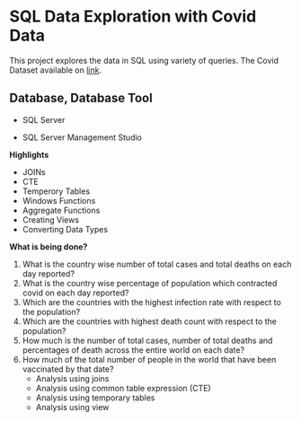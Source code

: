 # SQL Data Exploration with Covid Data

This project explores the data in SQL using variety of queries.
The Covid Dataset available on [link](https://ourworldindata.org/covid-deaths).

## **Database, Database Tool** 

* SQL Server

* SQL Server Management Studio

**Highlights**
* JOINs
* CTE
* Temperory Tables 
* Windows Functions 
* Aggregate Functions
* Creating Views
* Converting Data Types 


**What is being done?**
1)	What is the country wise number of total cases and total deaths on each day reported?
2)	What is the country wise percentage of population which contracted covid on each day reported?
3)	Which are the countries with the highest infection rate with respect to the population?
4)	Which are the countries with highest death count with respect to the population?
5)	How much is the number of total cases, number of total deaths and percentages of death across the entire world on each date?
6)	How much of the total number of people in the world that have been vaccinated by that date?
    * Analysis using joins
    * Analysis using common table expression (CTE)
    * Analysis using temporary tables
    * Analysis using view



